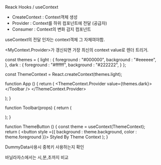 Reack Hooks / useContext

- CreateContext : Context객체 생성
- Provider : Context를 하위 컴포넌트에 전달 (공급자)
- Consumer : Context의 변화 감지 컴포넌트

useContext의 전달 인자는 context객체 그 자체여야함.

<MyContext.Provider>가 갱신되면 가장 최신의 context value로 렌더 트리거.

const themes = {
light : {
foreground : "#000000",
background : "#eeeeee",
},
dark : {
foreground : "#ffffff",
background : "#222222",
}
};

<!-- Consumer? -->

const ThemeContext = React.createContext(themes.light);

<!-- Context 객체 생성 -->

function App () {
return (
<ThemeContext.Provider value={themes.dark}>
</Toolbar />
</ThemeContext.Provider>

 <!-- Provider로 공급. -->

);
}

function Toolbar(props) {
return (

<div>
<ThemeButton />
</div>
);
}

function ThemeButton () {
const theme = useContext(ThemeContext);
return (
<button style ={{ background : theme.background, color : theme.foreground }}>
Styled By Theme Context
</button>
);
}

<!-- Encountered two children with the same key -->

DummyData사용시 중복키 사용하는지 확인

<!-- 시간비교 -->

바닐라자스에서는 시,분,초까지 비교
